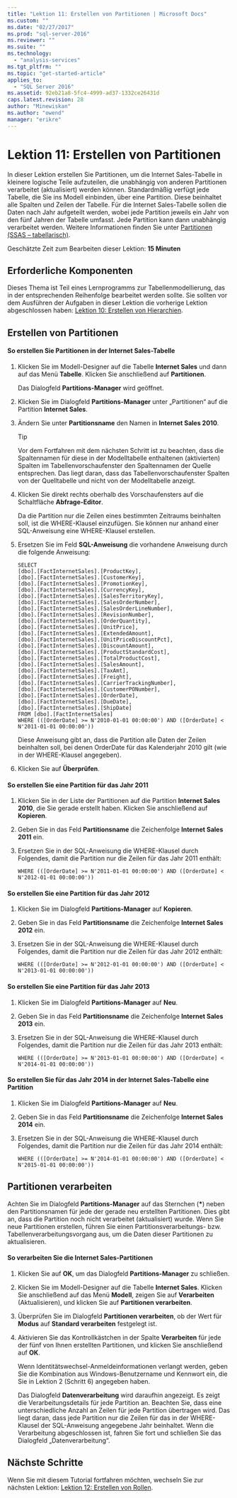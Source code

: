 ```yaml
---
title: "Lektion 11: Erstellen von Partitionen | Microsoft Docs"
ms.custom: ""
ms.date: "02/27/2017"
ms.prod: "sql-server-2016"
ms.reviewer: ""
ms.suite: ""
ms.technology: 
  - "analysis-services"
ms.tgt_pltfrm: ""
ms.topic: "get-started-article"
applies_to: 
  - "SQL Server 2016"
ms.assetid: 92eb21a8-5fc4-4999-ad37-1332ce26431d
caps.latest.revision: 28
author: "Minewiskan"
ms.author: "owend"
manager: "erikre"
---
```

# Lektion 11: Erstellen von Partitionen
In dieser Lektion erstellen Sie Partitionen, um die Internet Sales-Tabelle in kleinere logische Teile aufzuteilen, die unabhängig von anderen Partitionen verarbeitet (aktualisiert) werden können. Standardmäßig verfügt jede Tabelle, die Sie ins Modell einbinden, über eine Partition. Diese beinhaltet alle Spalten und Zeilen der Tabelle. Für die Internet Sales-Tabelle sollen die Daten nach Jahr aufgeteilt werden, wobei jede Partition jeweils ein Jahr von den fünf Jahren der Tabelle umfasst.  Jede Partition kann dann unabhängig verarbeitet werden. Weitere Informationen finden Sie unter [Partitionen &#40;SSAS – tabellarisch&#41;](../analysis-services/tabular-models/partitions-ssas-tabular.md).  
  
Geschätzte Zeit zum Bearbeiten dieser Lektion: **15 Minuten**  
  
## Erforderliche Komponenten  
Dieses Thema ist Teil eines Lernprogramms zur Tabellenmodellierung, das in der entsprechenden Reihenfolge bearbeitet werden sollte. Sie sollten vor dem Ausführen der Aufgaben in dieser Lektion die vorherige Lektion abgeschlossen haben: [Lektion 10: Erstellen von Hierarchien](../analysis-services/lesson-10-create-hierarchies.md).  
  
## Erstellen von Partitionen  
  
#### So erstellen Sie Partitionen in der Internet Sales-Tabelle  
  
1.  Klicken Sie im Modell-Designer auf die Tabelle **Internet Sales** und dann auf das Menü **Tabelle**. Klicken Sie anschließend auf **Partitionen**.  
  
    Das Dialogfeld **Partitions-Manager** wird geöffnet.  
  
2.  Klicken Sie im Dialogfeld **Partitions-Manager** unter „Partitionen“ auf die Partition **Internet Sales**.  
  
3.  Ändern Sie unter **Partitionsname** den Namen in **Internet Sales 2010**.  
  
    > [!TIP]  
    > Vor dem Fortfahren mit dem nächsten Schritt ist zu beachten, dass die Spaltennamen für diese in der Modelltabelle enthaltenen (aktivierten) Spalten im Tabellenvorschaufenster den Spaltennamen der Quelle entsprechen. Das liegt daran, dass das Tabellenvorschaufenster Spalten von der Quelltabelle und nicht von der Modelltabelle anzeigt.  
  
4.  Klicken Sie direkt rechts oberhalb des Vorschaufensters auf die Schaltfläche **Abfrage-Editor**.  
  
    Da die Partition nur die Zeilen eines bestimmten Zeitraums beinhalten soll, ist die WHERE-Klausel einzufügen. Sie können nur anhand einer SQL-Anweisung eine WHERE-Klausel erstellen.  
  
5.  Ersetzen Sie im Feld **SQL-Anweisung** die vorhandene Anweisung durch die folgende Anweisung:  
  
    ```  
    SELECT   
    [dbo].[FactInternetSales].[ProductKey],  
    [dbo].[FactInternetSales].[CustomerKey],  
    [dbo].[FactInternetSales].[PromotionKey],  
    [dbo].[FactInternetSales].[CurrencyKey],  
    [dbo].[FactInternetSales].[SalesTerritoryKey],  
    [dbo].[FactInternetSales].[SalesOrderNumber],  
    [dbo].[FactInternetSales].[SalesOrderLineNumber],  
    [dbo].[FactInternetSales].[RevisionNumber],  
    [dbo].[FactInternetSales].[OrderQuantity],  
    [dbo].[FactInternetSales].[UnitPrice],  
    [dbo].[FactInternetSales].[ExtendedAmount],  
    [dbo].[FactInternetSales].[UnitPriceDiscountPct],  
    [dbo].[FactInternetSales].[DiscountAmount],  
    [dbo].[FactInternetSales].[ProductStandardCost],  
    [dbo].[FactInternetSales].[TotalProductCost],  
    [dbo].[FactInternetSales].[SalesAmount],  
    [dbo].[FactInternetSales].[TaxAmt],  
    [dbo].[FactInternetSales].[Freight],  
    [dbo].[FactInternetSales].[CarrierTrackingNumber],  
    [dbo].[FactInternetSales].[CustomerPONumber],  
    [dbo].[FactInternetSales].[OrderDate],  
    [dbo].[FactInternetSales].[DueDate],  
    [dbo].[FactInternetSales].[ShipDate]   
    FROM [dbo].[FactInternetSales]  
    WHERE (([OrderDate] >= N'2010-01-01 00:00:00') AND ([OrderDate] < N'2011-01-01 00:00:00'))  
    ```  
  
    Diese Anweisung gibt an, dass die Partition alle Daten der Zeilen beinhalten soll, bei denen OrderDate für das Kalenderjahr 2010 gilt (wie in der WHERE-Klausel angegeben).  
  
6.  Klicken Sie auf **Überprüfen**.  
  
  
#### So erstellen Sie eine Partition für das Jahr 2011  
  
1.  Klicken Sie in der Liste der Partitionen auf die Partition **Internet Sales 2010**, die Sie gerade erstellt haben. Klicken Sie anschließend auf **Kopieren**.  
  
2.  Geben Sie in das Feld **Partitionsname** die Zeichenfolge **Internet Sales 2011** ein.  
  
3.  Ersetzen Sie in der SQL-Anweisung die WHERE-Klausel durch Folgendes, damit die Partition nur die Zeilen für das Jahr 2011 enthält:  
  
    ```  
    WHERE (([OrderDate] >= N'2011-01-01 00:00:00') AND ([OrderDate] < N'2012-01-01 00:00:00'))  
    ```  
  
#### So erstellen Sie eine Partition für das Jahr 2012  
  
1.  Klicken Sie im Dialogfeld **Partitions-Manager** auf **Kopieren**.  
  
2.  Geben Sie in das Feld **Partitionsname** die Zeichenfolge **Internet Sales 2012** ein.  
  
3.  Ersetzen Sie in der SQL-Anweisung die WHERE-Klausel durch Folgendes, damit die Partition nur die Zeilen für das Jahr 2012 enthält:  
  
    ```  
    WHERE (([OrderDate] >= N'2012-01-01 00:00:00') AND ([OrderDate] < N'2013-01-01 00:00:00'))  
    ```  
  
#### So erstellen Sie eine Partition für das Jahr 2013  
  
1.  Klicken Sie im Dialogfeld **Partitions-Manager** auf **Neu**.  
  
2.  Geben Sie in das Feld **Partitionsname** die Zeichenfolge **Internet Sales 2013** ein.  
  
3.  Ersetzen Sie in der SQL-Anweisung die WHERE-Klausel durch Folgendes, damit die Partition nur die Zeilen für das Jahr 2013 enthält:  
  
    ```  
    WHERE (([OrderDate] >= N'2013-01-01 00:00:00') AND ([OrderDate] < N'2014-01-01 00:00:00'))  
    ```  
  
#### So erstellen Sie für das Jahr 2014 in der Internet Sales-Tabelle eine Partition  
  
1.  Klicken Sie im Dialogfeld **Partitions-Manager** auf **Neu**.  
  
2.  Geben Sie in das Feld **Partitionsname** die Zeichenfolge **Internet Sales 2014** ein.  
  
3.  Ersetzen Sie in der SQL-Anweisung die WHERE-Klausel durch Folgendes, damit die Partition nur die Zeilen für das Jahr 2014 enthält:  
  
    ```  
    WHERE (([OrderDate] >= N'2014-01-01 00:00:00') AND ([OrderDate] < N'2015-01-01 00:00:00'))  
    ```  
  
## Partitionen verarbeiten  
Achten Sie im Dialogfeld **Partitions-Manager** auf das Sternchen (**\***) neben den Partitionsnamen für jede der gerade neu erstellten Partitionen. Dies gibt an, dass die Partition noch nicht verarbeitet (aktualisiert) wurde. Wenn Sie neue Partitionen erstellen, führen Sie einen Partitionsverarbeitungs- bzw. Tabellenverarbeitungsvorgang aus, um die Daten dieser Partitionen zu aktualisieren.  
  
#### So verarbeiten Sie die Internet Sales-Partitionen  
  
1.  Klicken Sie auf **OK**, um das Dialogfeld **Partitions-Manager** zu schließen.  
  
2.  Klicken Sie im Modell-Designer auf die Tabelle **Internet Sales**. Klicken Sie anschließend auf das Menü **Modell**, zeigen Sie auf **Verarbeiten** (Aktualisieren), und klicken Sie auf **Partitionen verarbeiten**.  
  
3.  Überprüfen Sie im Dialogfeld **Partitionen verarbeiten**, ob der Wert für **Modus** auf **Standard verarbeiten** festgelegt ist.  
  
4.  Aktivieren Sie das Kontrollkästchen in der Spalte **Verarbeiten** für jede der fünf von Ihnen erstellten Partitionen, und klicken Sie anschließend auf **OK**.  
  
    Wenn Identitätswechsel-Anmeldeinformationen verlangt werden, geben Sie die Kombination aus Windows-Benutzername und Kennwort ein, die Sie in Lektion 2 (Schritt 6) angegeben haben.  
  
    Das Dialogfeld **Datenverarbeitung** wird daraufhin angezeigt. Es zeigt die Verarbeitungsdetails für jede Partition an. Beachten Sie, dass eine unterschiedliche Anzahl an Zeilen für jede Partition übertragen wird. Das liegt daran, dass jede Partition nur die Zeilen für das in der WHERE-Klausel der SQL-Anweisung angegebene Jahr beinhaltet. Wenn die Verarbeitung abgeschlossen ist, fahren Sie fort und schließen Sie das Dialogfeld „Datenverarbeitung“.  
  
  
  
## Nächste Schritte  
Wenn Sie mit diesem Tutorial fortfahren möchten, wechseln Sie zur nächsten Lektion: [Lektion 12: Erstellen von Rollen](../analysis-services/lesson-12-create-roles.md).  
  
  
  

